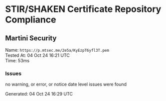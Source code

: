 # STIR/SHAKEN Certificate Repository Compliance

## Martini Security

Name: `https://p.mtsec.me/2e5a/KyEzpT6yfl3T.pem`\
Tested At: 04 Oct 24 16:21 UTC\
Time: 53ms

### Issues

no warning, or error, or notice date level issues were found

Generated: 04 Oct 24 16:29 UTC